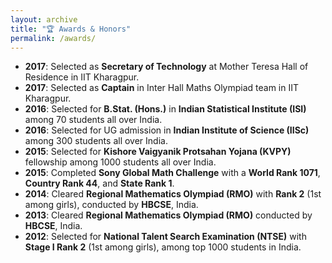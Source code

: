 ```yaml
---
layout: archive
title: "🏆 Awards & Honors"
permalink: /awards/
---
```



- **2017**: Selected as **Secretary of Technology** at Mother Teresa Hall of Residence in IIT Kharagpur.
- **2017**: Selected as **Captain** in Inter Hall Maths Olympiad team in IIT Kharagpur.
- **2016**: Selected for **B.Stat. (Hons.)** in **Indian Statistical Institute (ISI)** among 70 students all over India.
- **2016**: Selected for UG admission in **Indian Institute of Science (IISc)** among 300 students all over India.
- **2015**: Selected for **Kishore Vaigyanik Protsahan Yojana (KVPY)** fellowship among 1000 students all over India.
- **2015**: Completed **Sony Global Math Challenge** with a **World Rank 1071**, **Country Rank 44**, and **State Rank 1**.
- **2014**: Cleared **Regional Mathematics Olympiad (RMO)** with **Rank 2** (1st among girls), conducted by **HBCSE**, India.
- **2013**: Cleared **Regional Mathematics Olympiad (RMO)** conducted by **HBCSE**, India.
- **2012**: Selected for **National Talent Search Examination (NTSE)** with **Stage I Rank 2** (1st among girls), among top 1000 students in India.
